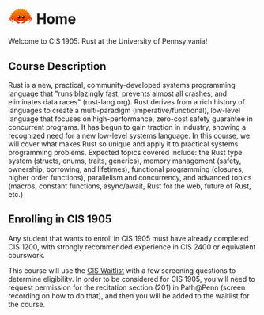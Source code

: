 # <img src="./assets/ferris.svg" alt="Ferris the Crab" width="50"/> Home


Welcome to CIS 1905: Rust at the University of Pennsylvania! 

## Course Description
Rust is a new, practical, community-developed systems programming language that "runs blazingly fast, prevents almost all crashes, and eliminates data races" (rust-lang.org). Rust derives from a rich history of languages to create a multi-paradigm (imperative/functional), low-level language that focuses on high-performance, zero-cost safety guarantee in concurrent programs. It has begun to gain traction in industry, showing a recognized need for a new low-level systems language. In this course, we will cover what makes Rust so unique and apply it to practical systems programming problems. Expected topics covered include: the Rust type system (structs, enums, traits, generics), memory management (safety, ownership, borrowing, and lifetimes), functional programming (closures, higher order functions), parallelism and concurrency, and advanced topics (macros, constant functions, async/await, Rust for the web, future of Rust, etc.)

## Enrolling in CIS 1905
Any student that wants to enroll in CIS 1905 must have already completed CIS 1200, with strongly recommended experience in CIS 2400 or equivalent courswork.

This course will use the [CIS Waitlist](https://apps.cis.upenn.edu/waitlist/) with a few screening questions to determine eligibility. In order to be considered for CIS 1905, you will need to request permission for the recitation section (201) in Path@Penn (screen recording on how to do that), and then you will be added to the waitlist for the course.


